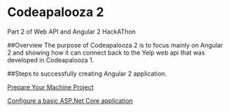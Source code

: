 # Codeapalooza 2
Part 2 of Web API and Angular 2 HackAThon

##Overview
The purpose of Codeapalooza 2 is to focus mainly on Angular 2 and showing how it can connect back to the Yelp web api that was developed in Codeapalooza 1.

##Steps to successfully creating Angular 2 application.

[Prepare Your Machine Project](https://github.com/nmug/codeapalooza2/tree/master/prepareyourmachine)

[Configure a basic ASP.Net Core application]()